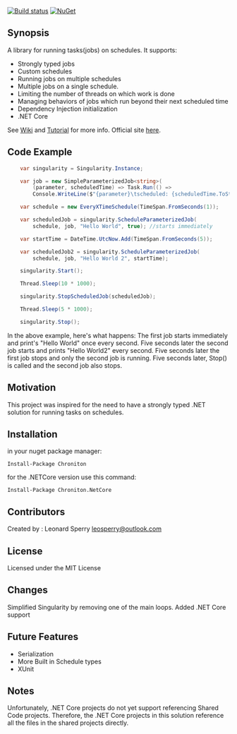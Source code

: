 [![Build status](https://ci.appveyor.com/api/projects/status/8n8pllu27cihbsx8/branch/master?svg=true)](https://ci.appveyor.com/project/leosperry/chroniton/branch/master)
[![NuGet](https://img.shields.io/nuget/v/Chroniton.svg)](https://www.nuget.org/packages/Chroniton/) 

## Synopsis

A library for running tasks(jobs) on schedules. It supports:

* Strongly typed jobs
* Custom schedules
* Running jobs on multiple schedules
* Multiple jobs on a single schedule.
* Limiting the number of threads on which work is done
* Managing behaviors of jobs which run beyond their next scheduled time
* Dependency Injection initialization
* .NET Core
 
See [Wiki](https://github.com/leosperry/Chroniton/wiki) and [Tutorial](https://github.com/leosperry/Chroniton/wiki/Tutorial) for more info. Official site [here](http://chroniton.net/).

## Code Example
```C#
    var singularity = Singularity.Instance;

    var job = new SimpleParameterizedJob<string>(
        (parameter, scheduledTime) => Task.Run(() => 
        Console.WriteLine($"{parameter}\tscheduled: {scheduledTime.ToString("o")}")));

    var schedule = new EveryXTimeSchedule(TimeSpan.FromSeconds(1));

    var scheduledJob = singularity.ScheduleParameterizedJob(
        schedule, job, "Hello World", true); //starts immediately

    var startTime = DateTime.UtcNow.Add(TimeSpan.FromSeconds(5));

    var scheduledJob2 = singularity.ScheduleParameterizedJob(
        schedule, job, "Hello World 2", startTime);

    singularity.Start();

    Thread.Sleep(10 * 1000);

    singularity.StopScheduledJob(scheduledJob);

    Thread.Sleep(5 * 1000);

    singularity.Stop();
```
	
In the above example, here's what happens:
The first job starts immediately and print's "Hello World" once every second.
Five seconds later the second job starts and prints "Hello World2" every second.
Five seconds later the first job stops and only the second job is running.
Five seconds later, Stop() is called and the second job also stops.

## Motivation

This project was inspired for the need to have a strongly typed .NET solution for running tasks on schedules. 

## Installation

in your nuget package manager:

`Install-Package Chroniton`

for the .NETCore version use this command:

`Install-Package Chroniton.NetCore`

## Contributors

Created by : Leonard Sperry
leosperry@outlook.com

## License

Licensed under the MIT License

## Changes

Simplified Singularity by removing one of the main loops.
Added .NET Core support

## Future Features

* Serialization
* More Built in Schedule types
* XUnit

## Notes

Unfortunately, .NET Core projects do not yet support referencing Shared Code projects. Therefore, the .NET Core projects in this solution reference all the files in the shared projects directly.
